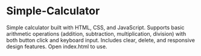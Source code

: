 # Simple-Calculator
Simple calculator built with HTML, CSS, and JavaScript. Supports basic arithmetic operations (addition, subtraction, multiplication, division) with both button click and keyboard input. Includes clear, delete, and responsive design features. Open index.html to use.
